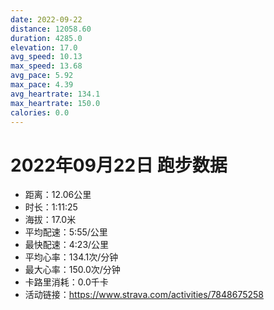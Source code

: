 ```yaml
---
date: 2022-09-22
distance: 12058.60
duration: 4285.0
elevation: 17.0
avg_speed: 10.13
max_speed: 13.68
avg_pace: 5.92
max_pace: 4.39
avg_heartrate: 134.1
max_heartrate: 150.0
calories: 0.0
---
```


# 2022年09月22日 跑步数据

- 距离：12.06公里
- 时长：1:11:25
- 海拔：17.0米
- 平均配速：5:55/公里
- 最快配速：4:23/公里
- 平均心率：134.1次/分钟
- 最大心率：150.0次/分钟
- 卡路里消耗：0.0千卡
- 活动链接：https://www.strava.com/activities/7848675258
